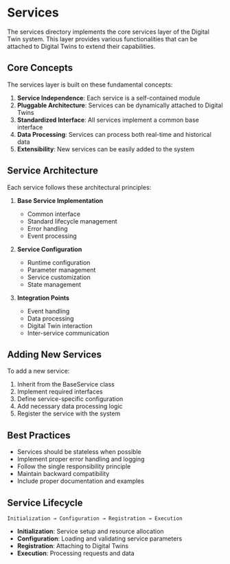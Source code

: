 # Services

The services directory implements the core services layer of the Digital Twin system. This layer provides various functionalities that can be attached to Digital Twins to extend their capabilities.

## Core Concepts

The services layer is built on these fundamental concepts:

1. **Service Independence**: Each service is a self-contained module
2. **Pluggable Architecture**: Services can be dynamically attached to Digital Twins
3. **Standardized Interface**: All services implement a common base interface
4. **Data Processing**: Services can process both real-time and historical data
5. **Extensibility**: New services can be easily added to the system

## Service Architecture

Each service follows these architectural principles:

1. **Base Service Implementation**
   - Common interface
   - Standard lifecycle management
   - Error handling
   - Event processing

2. **Service Configuration**
   - Runtime configuration
   - Parameter management
   - Service customization
   - State management

3. **Integration Points**
   - Event handling
   - Data processing
   - Digital Twin interaction
   - Inter-service communication

## Adding New Services

To add a new service:

1. Inherit from the BaseService class
2. Implement required interfaces
3. Define service-specific configuration
4. Add necessary data processing logic
5. Register the service with the system

## Best Practices

- Services should be stateless when possible
- Implement proper error handling and logging
- Follow the single responsibility principle
- Maintain backward compatibility
- Include proper documentation and examples

## Service Lifecycle

```
Initialization → Configuration → Registration → Execution
```

- **Initialization**: Service setup and resource allocation
- **Configuration**: Loading and validating service parameters
- **Registration**: Attaching to Digital Twins
- **Execution**: Processing requests and data

